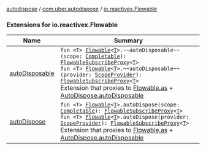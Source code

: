 [autodispose](../../index.md) / [com.uber.autodispose](../index.md) / [io.reactivex.Flowable](./index.md)

### Extensions for io.reactivex.Flowable

| Name | Summary |
|---|---|
| [autoDisposable](auto-disposable.md) | `fun <T> `[`Flowable`](http://reactivex.io/RxJava/2.x/javadoc/io/reactivex/Flowable.html)`<`[`T`](auto-disposable.md#T)`>.~~autoDisposable~~(scope: `[`Completable`](http://reactivex.io/RxJava/2.x/javadoc/io/reactivex/Completable.html)`): `[`FlowableSubscribeProxy`](../-flowable-subscribe-proxy/index.md)`<`[`T`](auto-disposable.md#T)`>`<br>`fun <T> `[`Flowable`](http://reactivex.io/RxJava/2.x/javadoc/io/reactivex/Flowable.html)`<`[`T`](auto-disposable.md#T)`>.~~autoDisposable~~(provider: `[`ScopeProvider`](../-scope-provider/index.md)`): `[`FlowableSubscribeProxy`](../-flowable-subscribe-proxy/index.md)`<`[`T`](auto-disposable.md#T)`>`<br>Extension that proxies to [Flowable.as](http://reactivex.io/RxJava/2.x/javadoc/io/reactivex/Flowable.html) + [AutoDispose.autoDisposable](../-auto-dispose/auto-disposable.md) |
| [autoDispose](auto-dispose.md) | `fun <T> `[`Flowable`](http://reactivex.io/RxJava/2.x/javadoc/io/reactivex/Flowable.html)`<`[`T`](auto-dispose.md#T)`>.autoDispose(scope: `[`Completable`](http://reactivex.io/RxJava/2.x/javadoc/io/reactivex/Completable.html)`): `[`FlowableSubscribeProxy`](../-flowable-subscribe-proxy/index.md)`<`[`T`](auto-dispose.md#T)`>`<br>`fun <T> `[`Flowable`](http://reactivex.io/RxJava/2.x/javadoc/io/reactivex/Flowable.html)`<`[`T`](auto-dispose.md#T)`>.autoDispose(provider: `[`ScopeProvider`](../-scope-provider/index.md)`): `[`FlowableSubscribeProxy`](../-flowable-subscribe-proxy/index.md)`<`[`T`](auto-dispose.md#T)`>`<br>Extension that proxies to [Flowable.as](http://reactivex.io/RxJava/2.x/javadoc/io/reactivex/Flowable.html) + [AutoDispose.autoDisposable](../-auto-dispose/auto-disposable.md) |
